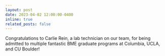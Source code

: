 ```yaml
---
layout: post
date: 2023-04-02 12:00:00-0400
inline: true
related_posts: false
---
```


Congratulations to Carlie Rein, a lab technician on our team, for being admitted to multiple fantastic BME graduate programs at Columbia, UCLA, and CU Boulder!
